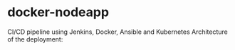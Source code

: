# docker-nodeapp
CI/CD pipeline using Jenkins, Docker, Ansible and Kubernetes
Architecture of the deployment:
